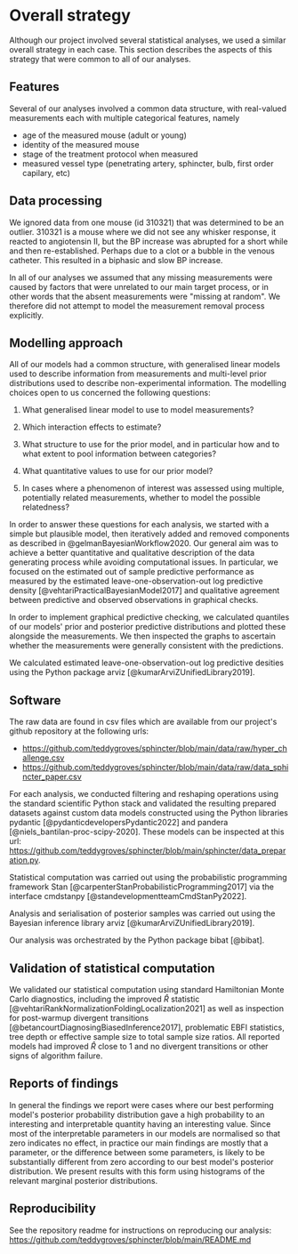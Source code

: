 # Overall strategy

Although our project involved several statistical analyses, we used a similar
overall strategy in each case. This section describes the aspects of this
strategy that were common to all of our analyses.

## Features

Several of our analyses involved a common data structure, with real-valued
measurements each with multiple categorical features, namely

- age of the measured mouse (adult or young)
- identity of the measured mouse
- stage of the treatment protocol when measured
- measured vessel type (penetrating artery, sphincter, bulb, first order capilary, etc)

## Data processing

We ignored data from one mouse (id 310321) that was determined to be an outlier.
310321 is a mouse where we did not see any whisker response, it reacted to
angiotensin II, but the BP increase was abrupted for a short while and then
re-established. Perhaps due to a clot or a bubble in the venous catheter. This
resulted in a biphasic and slow BP increase.

In all of our analyses we assumed that any missing measurements were caused by
factors that were unrelated to our main target process, or in other words that
the absent measurements were "missing at random". We therefore did not attempt
to model the measurement removal process explicitly.

## Modelling approach

All of our models had a common structure, with generalised linear models used
to describe information from measurements and multi-level prior distributions
used to describe non-experimental information. The modelling choices open to
us concerned the following questions:

1. What generalised linear model to use to model measurements? 

2. Which interaction effects to estimate?

3. What structure to use for the prior model, and in particular how and to what
extent to pool information between categories?

4. What quantitative values to use for our prior model? 

5. In cases where a phenomenon of interest was assessed using multiple,
potentially related measurements, whether to model the possible relatedness?

In order to answer these questions for each analysis, we started with a
simple but plausible model, then iteratively added and removed components
as described in @gelmanBayesianWorkflow2020. Our general aim was to
achieve a better quantitative and qualitative description of the data
generating process while avoiding computational issues. In particular,
we focused on the estimated out of sample predictive performance as
measured by the estimated leave-one-observation-out log predictive density
[@vehtariPracticalBayesianModel2017] and qualitative agreement between
predictive and observed observations in graphical checks.

In order to implement graphical predictive checking, we calculated quantiles
of our models' prior and posterior predictive distributions and plotted these
alongside the measurements. We then inspected the graphs to ascertain whether
the measurements were generally consistent with the predictions.

We calculated estimated leave-one-observation-out log predictive desities using the Python package arviz [@kumarArviZUnifiedLibrary2019]. 

## Software

The raw data are found in csv files which are available from our project's
github repository at the following urls:

- <https://github.com/teddygroves/sphincter/blob/main/data/raw/hyper_challenge.csv>
- <https://github.com/teddygroves/sphincter/blob/main/data/raw/data_sphincter_paper.csv>

For each analysis, we conducted filtering and reshaping operations using the
standard scientific Python stack and validated the resulting prepared datasets
against custom data models constructed using the Python libraries pydantic
[@pydanticdevelopersPydantic2022] and pandera [@niels_bantilan-proc-scipy-2020].
These models can be inspected at this url: <https://github.com/teddygroves/sphincter/blob/main/sphincter/data_preparation.py>.

Statistical computation was carried out using the probabilistic programming
framework Stan [@carpenterStanProbabilisticProgramming2017] via the interface
cmdstanpy [@standevelopmentteamCmdStanPy2022].

Analysis and serialisation of posterior samples was carried out using the
Bayesian inference library arviz [@kumarArviZUnifiedLibrary2019].

Our analysis was orchestrated by the Python package bibat
[@bibat].

## Validation of statistical computation

We validated our statistical computation using standard Hamiltonian
Monte Carlo diagnostics, including the improved $\hat{R}$ statistic
[@vehtariRankNormalizationFoldingLocalization2021] as well as inspection for
post-warmup divergent transitions [@betancourtDiagnosingBiasedInference2017],
problematic EBFI statistics, tree depth or effective sample size to total
sample size ratios. All reported models had improved $\hat{R}$ close to 1 and no
divergent transitions or other signs of algorithm failure.

## Reports of findings

In general the findings we report were cases where our best performing model's
posterior probability distribution gave a high probability to an interesting
and interpretable quantity having an interesting value. Since most of the
interpretable parameters in our models are normalised so that zero indicates
no effect, in practice our main findings are mostly that a parameter, or the
difference between some parameters, is likely to be substantially different
from zero according to our best model's posterior distribution. We present
results with this form using histograms of the relevant marginal posterior
distributions.

## Reproducibility

See the repository readme for instructions on reproducing our analysis: <https://github.com/teddygroves/sphincter/blob/main/README.md>
